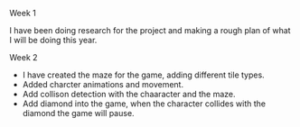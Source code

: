Week 1

I have been doing research for the project and making a rough plan of what I will be doing this year.


Week 2

- I have created the maze for the game, adding different tile types.
- Added charcter animations and movement.
- Add collison detection with the chaaracter and the maze.
- Add diamond into the game, when the character collides with the diamond the game will pause.